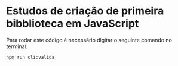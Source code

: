 # Estudos de criação de primeira bibblioteca em JavaScript

Para rodar este código é necessário digitar o seguinte comando no terminal:

~~~Terminal
npm run cli:valida
